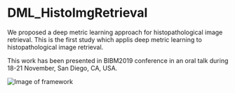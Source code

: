# DML_HistoImgRetrieval
We proposed a deep metric learning approach for histopathological image retrieval. This is the first study which applis deep metric learning to histopathological image retrieval. 

This work has been presented in BIBM2019 conference in an oral talk during 18-21 November, San Diego, CA, USA.

![Image of framework](https://octodex.github.com/images/yaktocat.png)
